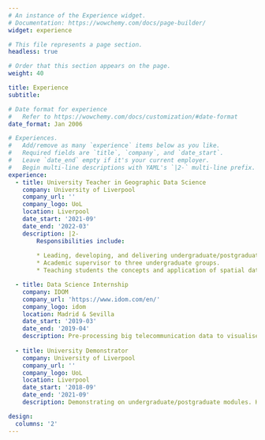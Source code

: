```yaml
---
# An instance of the Experience widget.
# Documentation: https://wowchemy.com/docs/page-builder/
widget: experience

# This file represents a page section.
headless: true

# Order that this section appears on the page.
weight: 40

title: Experience
subtitle:

# Date format for experience
#   Refer to https://wowchemy.com/docs/customization/#date-format
date_format: Jan 2006

# Experiences.
#   Add/remove as many `experience` items below as you like.
#   Required fields are `title`, `company`, and `date_start`.
#   Leave `date_end` empty if it's your current employer.
#   Begin multi-line descriptions with YAML's `|2-` multi-line prefix.
experience:
  - title: University Teacher in Geographic Data Science
    company: University of Liverpool
    company_url: ''
    company_logo: UoL
    location: Liverpool
    date_start: '2021-09'
    date_end: '2022-03'
    description: |2-
        Responsibilities include:
        
        * Leading, developing, and delivering undergraduate/postgraduate modules.
        * Academic supervisor to three undergraduate groups.
        * Teaching students the concepts and application of spatial data science methods using Python.

  - title: Data Science Internship
    company: IDOM
    company_url: 'https://www.idom.com/en/'
    company_logo: idom
    location: Madrid & Sevilla
    date_start: '2019-03'
    date_end: '2019-04'
    description: Pre-processing big telecommunication data to visualise mobility in the Costa del Sol on a dashboard, using Python, InfluxDB, and Grafana.
    
  - title: University Demonstrator
    company: University of Liverpool
    company_url: ''
    company_logo: UoL
    location: Liverpool
    date_start: '2018-09'
    date_end: '2021-09'
    description: Demonstrating on undergraduate/postgraduate modules. Helping student to explore natural and human phenomena using QGIS, ArcMap, and R.

design:
  columns: '2'
---
```

